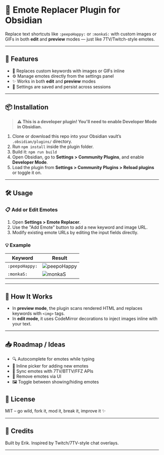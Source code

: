 # 🧩 Emote Replacer Plugin for Obsidian

Replace text shortcuts like `:peepoHappy:` or `:monkaS:` with custom images or GIFs in both **edit** and **preview** modes — just like 7TV/Twitch-style emotes.

---

## 🚀 Features

- 🔁 Replaces custom keywords with images or GIFs inline
- ⚙️ Manage emotes directly from the settings panel
- ✨ Works in both **edit** and **preview** modes
- 💾 Settings are saved and persist across sessions

---

## 📦 Installation

> **⚠️ This is a developer plugin! You'll need to enable Developer Mode in Obsidian.**

1. Clone or download this repo into your Obsidian vault’s `.obsidian/plugins/` directory.
2. Run `npm install` inside the plugin folder.
3. Build it: `npm run build`
4. Open Obsidian, go to **Settings > Community Plugins**, and enable **Developer Mode**.
5. Load the plugin from **Settings > Community Plugins > Reload plugins** or toggle it on.

---

## 🛠️ Usage

### 📋 Add or Edit Emotes

1. Open **Settings > Emote Replacer**.
2. Use the "Add Emote" button to add a new keyword and image URL.
3. Modify existing emote URLs by editing the input fields directly.

### 💡 Example

| Keyword         | Result                                      |
|-----------------|---------------------------------------------|
| `:peepoHappy:`  | ![peepoHappy](https://cdn.7tv.app/emote/01F6RC8C1G0003SBEQ3QZTEE99/2x.avif) |
| `:monkaS:`      | ![monkaS](https://cdn.7tv.app/emote/01F78CHJ2G0005TDSTZFBDGMK4/2x.avif)     |

---

## 🧠 How It Works

- In **preview mode**, the plugin scans rendered HTML and replaces keywords with `<img>` tags.
- In **edit mode**, it uses CodeMirror decorations to inject images inline with your text.

---

## 📥 Roadmap / Ideas

- 🔍 Autocomplete for emotes while typing
- 🌈 Inline picker for adding new emotes
- 🔄 Sync emotes with 7TV/BTTV/FFZ APIs
- 🧼 Remove emotes via UI
- 🖼️ Toggle between showing/hiding emotes


## 📃 License

MIT – go wild, fork it, mod it, break it, improve it ✨

---

## 🤙 Credits

Built by Erik. Inspired by Twitch/7TV-style chat overlays.

---
